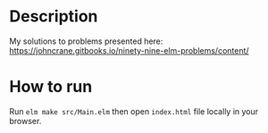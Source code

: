 # Description
My solutions to problems presented here: https://johncrane.gitbooks.io/ninety-nine-elm-problems/content/

# How to run
Run `elm make src/Main.elm` then open `index.html` file locally in your browser.
